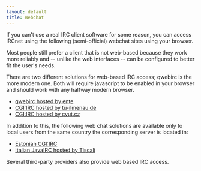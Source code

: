 ```yaml
---
layout: default
title: Webchat
---
```

If you can't use a real IRC client software for some reason, you can access
IRCnet using the following (semi-official) webchat sites using your browser.

Most people still prefer a client that is not web-based because they work more
reliably and -- unlike the web interfaces -- can be configured to better fit the
user's needs.

There are two different solutions for web-based IRC access; qwebirc is
the more modern one. Both will require javascript to be enabled in your browser
and should work with any halfway modern browser.

* [qwebirc hosted by ente](http://webchat.ircnet.net/)
* [CGI:IRC hosted by tu-ilmenau.de](http://sandbox.fem.tu-ilmenau.de/cgi-bin/cgiirc/irc.cgi)
* [CGI:IRC hosted by cvut.cz](http://irc.felk.cvut.cz/cgi-bin/irc.cgi)

In addition to this, the following web chat solutions are available only to
local users from the same country the corresponding server is located in:

* [Estonian CGI:IRC](http://chat.ircnet.ee/)
* [Italian JavaIRC hosted by Tiscali](http://chat.tiscali.it/)

Several third-party providers also provide web based IRC access.
